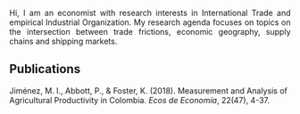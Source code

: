 <p align="justify">Hi, I am an economist with research interests in International Trade and empirical Industrial Organization. My research agenda focuses on topics on the intersection between trade frictions, economic geography, supply chains and shipping markets.</p>

## Publications
Jiménez, M. I., Abbott, P., & Foster, K. (2018). Measurement and Analysis of Agricultural Productivity in Colombia. _Ecos de Economía_, 22(47), 4-37.
